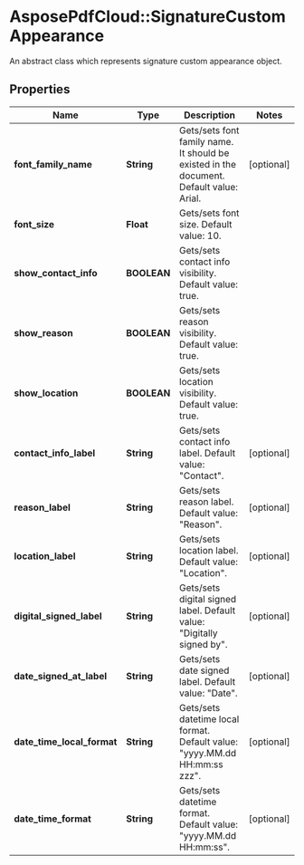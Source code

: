 ﻿# AsposePdfCloud::SignatureCustomAppearance
An abstract class which represents signature custom appearance object.

## Properties
Name | Type | Description | Notes
------------ | ------------- | ------------- | -------------
**font_family_name** | **String** | Gets/sets font family name. It should be existed in the document. Default value: Arial. | [optional] 
**font_size** | **Float** | Gets/sets font size. Default value: 10. | 
**show_contact_info** | **BOOLEAN** | Gets/sets contact info visibility. Default value: true. | 
**show_reason** | **BOOLEAN** | Gets/sets reason visibility. Default value: true. | 
**show_location** | **BOOLEAN** | Gets/sets location visibility. Default value: true. | 
**contact_info_label** | **String** | Gets/sets contact info label. Default value: &quot;Contact&quot;. | [optional] 
**reason_label** | **String** | Gets/sets reason label. Default value: &quot;Reason&quot;. | [optional] 
**location_label** | **String** | Gets/sets location label. Default value: &quot;Location&quot;. | [optional] 
**digital_signed_label** | **String** | Gets/sets digital signed label. Default value: &quot;Digitally signed by&quot;. | [optional] 
**date_signed_at_label** | **String** | Gets/sets date signed label. Default value: &quot;Date&quot;. | [optional] 
**date_time_local_format** | **String** | Gets/sets datetime local format. Default value: &quot;yyyy.MM.dd HH:mm:ss zzz&quot;. | [optional] 
**date_time_format** | **String** | Gets/sets datetime format. Default value: &quot;yyyy.MM.dd HH:mm:ss&quot;. | [optional] 


